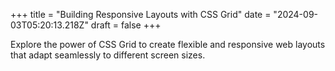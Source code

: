+++
title = "Building Responsive Layouts with CSS Grid"
date = "2024-09-03T05:20:13.218Z"
draft = false
+++

  Explore the power of CSS Grid to create flexible and responsive web layouts that adapt seamlessly to different screen sizes.
        